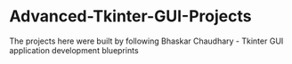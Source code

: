 # Advanced-Tkinter-GUI-Projects

The projects here were built by following Bhaskar Chaudhary - Tkinter GUI application development blueprints

